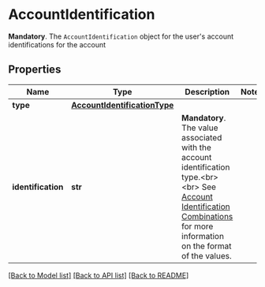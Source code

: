# AccountIdentification

__Mandatory__. The `AccountIdentification` object for the user's account identifications for the account
## Properties
Name | Type | Description | Notes
------------ | ------------- | ------------- | -------------
**type** | [**AccountIdentificationType**](AccountIdentificationType.md) |  | 
**identification** | **str** | __Mandatory__. The value associated with the account identification type.&lt;br&gt;&lt;br&gt; See [Account Identification Combinations](https://docs.yapily.com/guides/payments/payment-execution/#account-identifications-combinations) for more information on the format of the values. | 

[[Back to Model list]](../README.md#documentation-for-models) [[Back to API list]](../README.md#documentation-for-api-endpoints) [[Back to README]](../README.md)


